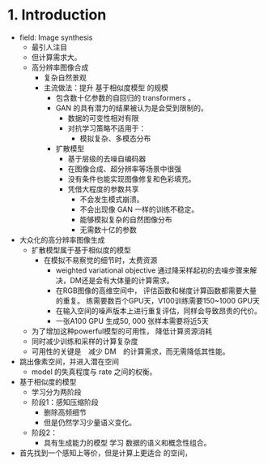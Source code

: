 # 1. Introduction
- field: Image synthesis
	- 最引人注目
	- 但计算需求大。
	- 高分辨率图像合成
		- 复杂自然景观
		- 主流做法：提升 基于相似度模型 的规模
			- 包含数十亿参数的自回归的 transformers 。
			- GAN 的具有潜力的结果被认为是会受到限制的。
				- 数据的可变性相对有限
				- 对抗学习策略不适用于：
					- 模拟复杂、多模态分布
			- 扩散模型
				- 基于层级的去噪自编码器
				- 在图像合成、超分辨率等场景中很强
				- 没有条件也能实现图像修复和色彩填充。
				- 凭借大程度的参数共享
					- 不会发生模式崩溃。
					- 不会出现像 GAN 一样的训练不稳定。
					- 能够模拟复杂的自然图像分布
					- 无需数十亿的参数
- 大众化的高分辨率图像生成
	- 扩散模型属于基于相似度的模型
		- 在模拟不易察觉的细节时，太费资源
			- weighted variational objective 通过降采样起初的去噪步骤来解决，DM还是会有大体量的计算需求。
			- 在RGB图像的高维空间中， 评估函数和梯度计算函数都需要大量的重复。
			练需要数百个GPU天，V100训练需要150~1000 GPU天
			- 在输入空间的噪声版本上进行重复评估，同样会导致昂贵的代价。
			- 一张A100 GPU 生成50, 000 张样本需要将近5天
	- 为了增加这种powerful模型的可用性， 降低计算资源消耗
	- 同时减少训练和采样的计算复杂度
	- 可用性的关键是　减少 DM　的计算需求，而无需降低其性能。
- 跳出像素空间，并进入潜在空间
	- model 的失真程度与 rate 之间的权衡。
- 基于相似度的模型
	- 学习分为两阶段
	- 阶段1：感知压缩阶段
		- 删除高频细节
		- 但是仍然学习少量语义变化。
	- 阶段2：
		- 具有生成能力的模型 学习 数据的语义和概念性组合。
- 首先找到一个感知上等价，但是计算上更适合 的空间，